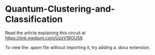 # Quantum-Clustering-and-Classification
Read the article explaining this circuit at https://link.medium.com/UzxV19OU59.
<p>To view the .qasm file without importing it, try adding a .docx extension.
